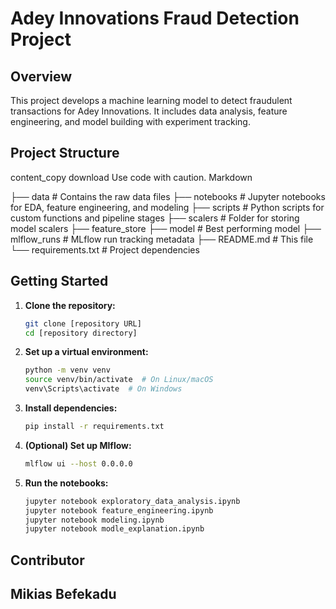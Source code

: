 # Adey Innovations Fraud Detection Project

## Overview

This project develops a machine learning model to detect fraudulent transactions for Adey Innovations. It includes data analysis, feature engineering, and model building with experiment tracking.

## Project Structure
content_copy
download
Use code with caution.
Markdown

├── data # Contains the raw data files
├── notebooks # Jupyter notebooks for EDA, feature engineering, and modeling
├── scripts # Python scripts for custom functions and pipeline stages
├── scalers # Folder for storing model scalers
├── feature_store
├── model # Best performing model
├── mlflow_runs # MLflow run tracking metadata
├── README.md # This file
└── requirements.txt # Project dependencies

## Getting Started

1.  **Clone the repository:**

    ```bash
    git clone [repository URL]
    cd [repository directory]
    ```

2.  **Set up a virtual environment:**

    ```bash
    python -m venv venv
    source venv/bin/activate  # On Linux/macOS
    venv\Scripts\activate  # On Windows
    ```

3.  **Install dependencies:**

    ```bash
    pip install -r requirements.txt
    ```

4.  **(Optional) Set up Mlflow:**

    ```bash
    mlflow ui --host 0.0.0.0
    ```

5.  **Run the notebooks:**

    ```bash
    jupyter notebook exploratory_data_analysis.ipynb
    jupyter notebook feature_engineering.ipynb
    jupyter notebook modeling.ipynb
    jupyter notebook modle_explanation.ipynb
    ```

## Contributor

## Mikias Befekadu 


